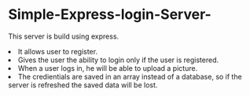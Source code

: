 # Simple-Express-login-Server-
This server is build using express.
<li>It allows user to register.</li>
<li>Gives the user the ability to login only if the user is registered.</li>
<li>When a user logs in, he will be able to upload a picture.</li>
<li>The credientials are saved in an array instead of a database, so if the server is refreshed the saved data will be lost.</li>
